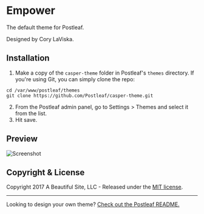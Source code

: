 # Empower

The default theme for Postleaf.

Designed by Cory LaViska.

## Installation

1. Make a copy of the `casper-theme` folder in Postleaf's `themes` directory. If you're using Git, you can simply clone the repo:
  ```
  cd /var/www/postleaf/themes
  git clone https://github.com/Postleaf/casper-theme.git
  ```
2. From the Postleaf admin panel, go to Settings > Themes and select it from the list.
3. Hit save.

## Preview

![Screenshot](http://postleaf.s3.amazonaws.com/website/images/empower_screenshot.png)

## Copyright & License

Copyright 2017 A Beautiful Site, LLC - Released under the [MIT license](LICENSE.md).

---

Looking to design your own theme? [Check out the Postleaf README.](https://github.com/Postleaf/postleaf#themes)
